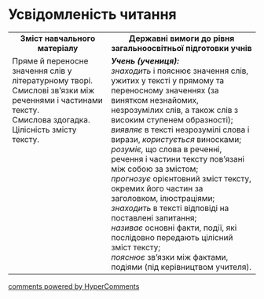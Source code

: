 <div id="hypercomments_widget" class="js-hypercomments-widget invisible"></div>

# Усвідомленість читання

<table>
  <tr>
    <td width="40%" align="center"><b>Зміст навчального матеріалу<b></td>
    <td width="60%" align="center"><b>Державні вимоги до рівня загальноосвітньої підготовки учнів</b></td>
  </tr>
  <tr>
    <td width="40%" style="vertical-align:top !important;">
Пряме й переносне значення слів у літературному творі.<br> 
Смислові зв’язки між реченнями і частинами тексту.<br>
Смислова здогадка.<br>
Цілісність змісту тексту.
</td>
    <td width="60%" style="vertical-align:top !important;">
<i><b>Учень (учениця):</b></i><br>
<i>знаходить</i> і пояснює значення слів, ужитих у тексті у прямому та переносному значеннях (за винятком незнайомих, незрозумілих слів, а також слів з високим ступенем образності);<br>
<i>виявляє</i> в тексті незрозумілі слова і вирази, <i>користується</i> виносками;<br>
<i>розуміє,</i> що слова в реченні, речення і частини тексту пов’язані між собою за змістом;<br>
<i>прогнозує</i> орієнтовний зміст тексту, окремих його частин за заголовком, ілюстраціями;<br>
<i>знаходить</i> в тексті відповіді на поставлені запитання;<br>
<i>називає</i> основні факти, події, які послідовно передають цілісний зміст тексту;<br>
<i>пояснює</i> зв’язки між фактами, подіями (під керівництвом учителя).
</td>
  </tr>
</table>

<div class="js-hypercomments-container">
<a href="http://hypercomments.com" class="hc-link" title="comments widget">comments powered by HyperComments</a>
</div>